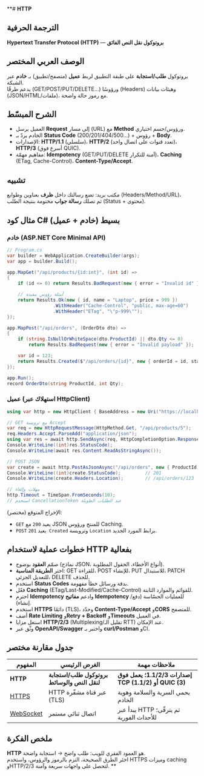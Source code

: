 **# **HTTP**

## الترجمة الحرفية  
**Hypertext Transfer Protocol (HTTP)** — **بروتوكول نقل النص الفائق**

## الوصف العربي المختصر  
بروتوكول **طلب/استجابة** على طبقة التطبيق لربط **عميل** (متصفح/تطبيق) بـ **خادم** عبر الشبكة.  
يدعم طرقًا (GET/POST/PUT/DELETE…) ورؤوسًا (Headers) وهيئات بيانات (JSON/HTML/ملفات)، مع رموز حالة واضحة.

## الشرح المبسّط  
- العميل يرسل **Request** إلى مسار (URL) مع **Method** ورؤوس/جسم اختياري.  
- الخادم يردّ بـ **Status Code** (200/201/404/500…) + رؤوس + **Body**.  
- الإصدارات: **HTTP/1.1** (سلسلي)، **HTTP/2** (تعدد قنوات على اتصال واحد)، **HTTP/3** (أسرع فوق QUIC).  
- مفاهيم مهمّة: **Idempotency** (GET/PUT/DELETE آمنة للتكرار)، **Caching** (ETag, Cache-Control)، **Content-Type/Accept**.

## تشبيه  
مكتب بريد: تضع رسالتك داخل **ظرف** بعناوين وطوابع (Headers/Method/URL)،  
ثم تصلك **رسالة جواب** مختومة بنتيجة الطلب (Status + محتوى).

## مثال كود C# بسيط (خادم + عميل)

### خادم (ASP.NET Core Minimal API)
```csharp
// Program.cs
var builder = WebApplication.CreateBuilder(args);
var app = builder.Build();

app.MapGet("/api/products/{id:int}", (int id) =>
{
    if (id <= 0) return Results.BadRequest(new { error = "Invalid id" });

    // أمثلة رؤوس مفيدة
    return Results.Ok(new { id, name = "Laptop", price = 999 })
                 .WithHeader("Cache-Control", "public, max-age=60")
                 .WithHeader("ETag", "\"p-999\"");
});

app.MapPost("/api/orders", (OrderDto dto) =>
{
    if (string.IsNullOrWhiteSpace(dto.ProductId) || dto.Qty <= 0)
        return Results.BadRequest(new { error = "Invalid payload" });

    var id = 123;
    return Results.Created($"/api/orders/{id}", new { orderId = id, status = "created" });
});

app.Run();
record OrderDto(string ProductId, int Qty);
```

### عميل (استهلاك عبر HttpClient)
```csharp
using var http = new HttpClient { BaseAddress = new Uri("https://localhost:5001") };

// GET مع ترويسة Accept
var req = new HttpRequestMessage(HttpMethod.Get, "/api/products/5");
req.Headers.Accept.ParseAdd("application/json");
using var res = await http.SendAsync(req, HttpCompletionOption.ResponseHeadersRead);
Console.WriteLine((int)res.StatusCode);
Console.WriteLine(await res.Content.ReadAsStringAsync());

// POST JSON
var create = await http.PostAsJsonAsync("/api/orders", new { ProductId = "5", Qty = 2 });
Console.WriteLine((int)create.StatusCode);         // 201
Console.WriteLine(create.Headers.Location);        // /api/orders/123

// مهلات وإلغاء
http.Timeout = TimeSpan.FromSeconds(10);
// استخدم CancellationToken عند الطلبات الطويلة
```

الإخراج المتوقع (مختصر):  
- `GET` يعيد `200` مع JSON للمنتج ورؤوس Caching.  
- `POST` يعيد `201 Created` وترويسة `Location` برابط المورد الجديد.

## خطوات عملية لاستخدام HTTP بفعالية
- صمّم **العقود** بوضوح (نماذج JSON، أنواع الأخطاء، الحقول المطلوبة).  
- اختر **الطريقة المناسبة**: GET للقراءة، POST للإنشاء، PUT للاستبدال، PATCH للتعديل الجزئي، DELETE للحذف.  
- استخدم **Status Codes** بدقة ورسائل خطأ مفهومة.  
- فعّل **Caching** (ETag/Last-Modified/Cache-Control) للقوائم والموارد الثابتة.  
- احترم **Idempotency** وادعم **مفاتيح Idempotency** للعمليات الحسّاسة (دفع/إنشاء).  
- استخدم **HTTPS** دائمًا (TLS)، وحدّد **Content-Type/Accept** و**CORS** للمتصفح.  
- أضف **Rate Limiting** و**Retry + Backoff** و**Timeouts** في العميل.  
- استغل مزايا **HTTP/2/3** (Multiplexing/تقليل الـ RTT) عند الإمكان.  
- وثّق عبر **OpenAPI/Swagger** واختبر بـ **curl/Postman** وCI.

## جدول مقارنة مختصر

| المفهوم | الغرض الرئيسي | ملاحظات مهمة |
|---|---|---|
| **HTTP** | **بروتوكول طلب/استجابة لنقل النص والوسائط** | **إصدارات 1.1/2/3؛ يعمل فوق TCP (1.1/2) أو QUIC (3)** |
| [HTTPS](https.md) | HTTP عبر قناة مشفّرة (TLS) | يحمي السرية والسلامة وهوية الخادم |
| [WebSocket](websocket.md) | اتصال ثنائي مستمر | يبدأ عبر HTTP ثم يترقّى؛ للأحداث الفورية |

## ملخص الفكرة  
**HTTP** هو العمود الفقري للويب: طلب واضح → استجابة واضحة.  
اختَر الطرق الصحيحة، التزم بالرموز والرؤوس، واستخدم HTTPS وميزات caching وHTTP/2/3 لتحصل على واجهات سريعة وآمنة.
**